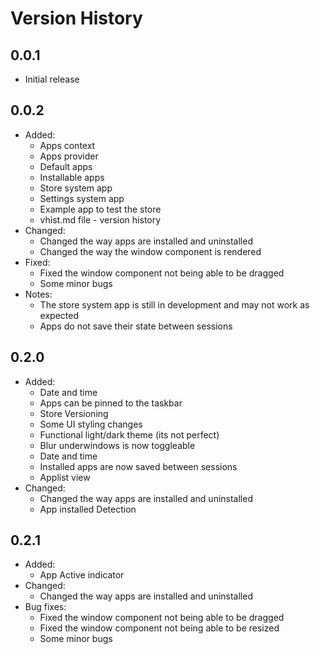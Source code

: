 # Version History

## 0.0.1

- Initial release

## 0.0.2

- Added:
  - Apps context
  - Apps provider
  - Default apps
  - Installable apps
  - Store system app
  - Settings system app
  - Example app to test the store
  - vhist.md file - version history
- Changed:
  - Changed the way apps are installed and uninstalled
  - Changed the way the window component is rendered
- Fixed:
  - Fixed the window component not being able to be dragged
  - Some minor bugs
- Notes:
  - The store system app is still in development and may not work as expected
  - Apps do not save their state between sessions

## 0.2.0

- Added:
  - Date and time
  - Apps can be pinned to the taskbar
  - Store Versioning
  - Some UI styling changes
  - Functional light/dark theme (its not perfect)
  - Blur underwindows is now toggleable
  - Date and time
  - Installed apps are now saved between sessions
  - Applist view
- Changed:
  - Changed the way apps are installed and uninstalled
  - App installed Detection

## 0.2.1

- Added:
  - App Active indicator
- Changed:
  - Changed the way apps are installed and uninstalled
- Bug fixes:
  - Fixed the window component not being able to be dragged
  - Fixed the window component not being able to be resized
  - Some minor bugs
